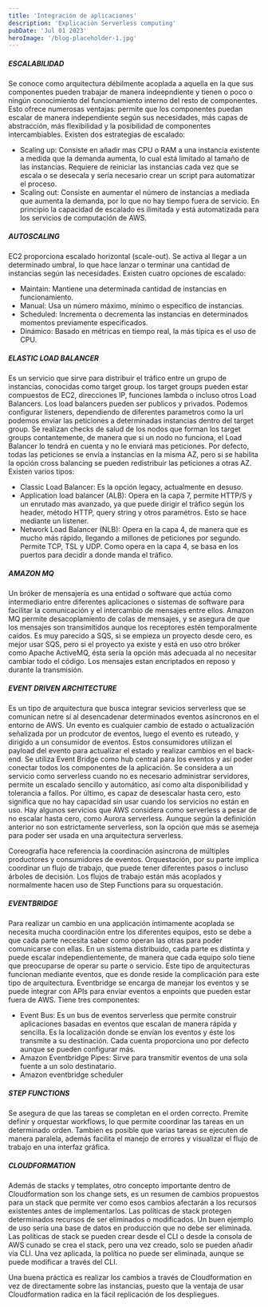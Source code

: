 ```yaml
---
title: 'Integración de aplicaciones'
description: 'Explicación Serverless computing'
pubDate: 'Jul 01 2023'
heroImage: '/blog-placeholder-1.jpg'
---
```


##### ESCALABILIDAD
Se conoce como arquitectura débilmente acoplada a aquella en la que sus componentes pueden trabajar de manera indeepndiente y tienen o poco o ningún conocimiento del funcionamiento interno del resto de componentes. Esto ofrece numerosas ventajas: permite que los componentes puedan escalar de manera independiente según sus necesidades, más capas de abstracción, más flexibilidad y la posibilidad de componentes intercambiables. Existen dos estrategias de escalado:
- Scaling up: Consiste en añadir mas CPU o RAM a una instancia existente a medida que la demanda aumenta, lo cual está limitado al tamaño de las instancias. Requiere de reiniciar las instancias cada vez que se escala o se desecala y sería necesario crear un script para automatizar el proceso.
- Scaling out: Consiste en aumentar el número de instancias a mediada que aumenta la demanda, por lo que no hay tiempo fuera de servicio. En principio la capacidad de escalado es ilimitada y está automatizada para los servicios de computación de AWS.

##### AUTOSCALING
EC2 proporciona escalado horizontal (scale-out). Se activa al llegar a un determinado umbral, lo que hace lanzar o terminar una cantidad de instancias según las necesidades. Existen cuatro opciones de escalado:
- Maintain: Mantiene una determinada cantidad de instancias en funcionamiento.
- Manual: Usa un número máximo, mínimo o específico de instancias.
- Scheduled: Incrementa o decrementa las instancias en determinados momentos previamente especificados.
- Dinámico: Basado en métricas en tiempo real, la más típica es el uso de CPU.

##### ELASTIC LOAD BALANCER
Es un servicio que sirve para distribuir el tráfico entre un grupo de instancias, conocidas como target group. los target groups pueden estar compuestos de EC2, direcciones IP, funciones lambda o incluso otros Load Balancers. Los load balancers pueden ser publicos y privados.
Podemos configurar listeners, dependiendo de diferentes parametros como la url podemos enviar las peticiones a determinadas instancias dentro del target group. Se realizan checks de salud de los nodos que forman los target groups contantemente, de manera que si un nodo no funciona, el Load Balancer lo tendrá en cuenta y no le enviará mas peticiones. Por defecto, todas las peticiones se envía a instancias en la misma AZ, pero si se habilita la opción cross balancing se pueden redistribuir las peticiones a otras AZ.
Existen varios tipos:
- Classic Load Balancer: Es la opción legacy, actualmente en desuso.
- Application load balancer (ALB): Opera en la capa 7, permite HTTP/S y un enrutado mas avanzado, ya que puede dirigir el tráfico según los header, método HTTP, query string y otros paramétros. Esto se hace mediante un listener.
- Network Load Balancer (NLB): Opera en la capa 4, de manera que es mucho más rápido, llegando a millones de peticiones por segundo. Permite TCP, TSL y UDP. Como opera en la capa 4, se basa en los puertos para decidir a donde manda el tráfico.

##### AMAZON MQ
Un bróker de mensajería es una entidad o software que actúa como intermediario entre diferentes aplicaciones o sistemas de software para facilitar la comunicación y el intercambio de mensajes entre ellos. Amazon MQ permite desacoplamiento de colas de mensajes, y se asegura de que los mensajes son transimitidos aunque los receptores estén temporalmente caídos. Es muy parecido a SQS, si se empieza un proyecto desde cero, es mejor usar SQS, pero si el proyecto ya existe y está en uso otro bróker como Apache ActiveMQ, ésta sería la opción más adecuada al no necesitar cambiar todo el código. Los mensajes estan encriptados en reposo y durante la transmisión.

##### EVENT DRIVEN ARCHITECTURE
Es un tipo de arquitectura que busca integrar sevicios serverless que se comunican netre sí al desencadenar determinados eventos asíncronos en el entorno de AWS. Un evento es cualquier cambio de estado o actualización señalizada por un prodcutor de eventos, luego el evento es ruteado, y dirigido a un consumidor de eventos. Estos consumidores utilizan el payload del evento para actualizar el estado y realizar cambios en el back-end. Se utiliza Event Bridge como hub central para los eventos y así poder conectar todos los componentes de la aplicación. Se considera a un servicio como serverless cuando no es necesario administrar servidores, permite un escalado sencillo y automático, así como alta disponibilidad y tolerancia a fallos. Por último, es capaz de desescalar hasta cero, esto significa que no hay capacidad sin usar cuando los servicios no están en uso. Hay algunos servicios que AWS considera como serverless a pesar de no escalar hasta cero, como Aurora serverless. Aunque según la definición anterior no son estrictamente serverless, son la opción que más se asemeja para poder ser usada en una arquitectura serverless.

Coreografía hace referencia la coordinación asíncrona de múltiples productores y consumidores de eventos. Orquestación, por su parte implica coordinar un flujo de trabajo, que puede tener diferentes pasos o incluso árboles de decisión. Los flujos de trabajo están más acoplados y normalmente hacen uso de Step Functions para su orquestación.

##### EVENTBRIDGE
Para realizar un cambio en una applicación íntimamente acoplada se necesita mucha coordinación entre los diferentes equipos, esto se debe a que cada parte necesita saber como operan las otras para poder comunicarse con ellas. En un sistema distribuido, cada parte es distinta y puede escalar independientemente, de manera que cada equipo solo tiene que preocuparse de operar su parte o servicio. Este tipo de arquitecturas funcionan mediante eventos, que es donde reside la complicación para este tipo de arquitectura. Eventbridge se encarga de manejar los eventos y se puede integrar con APIs para enviar eventos a enpoints que pueden estar fuera de AWS. Tiene tres componentes:
- Event Bus: Es un bus de eventos serverless que permite construir aplicaciones basadas en eventos que escalan de manera rápida y sencilla. Es la localización donde se envían los eventos y éste los transmite a su destinación. Cada cuenta proporciona uno por defecto aunque se pueden configurar más.
- Amazon Eventbridge Pipes: Sirve para transmitir eventos de una sola fuente a un solo destinatario.
- Amazon eventbridge scheduler

##### STEP FUNCTIONS
Se asegura de que las tareas se completan en el orden correcto. Premite definir y orquestar workflows, lo que permite coordinar las tareas en un determinado orden. Tambien es posible que varias tareas se ejecuten de manera paralela, además facilita el manejo de errores y visualizar el flujo de trabajo en una interfaz gráfica.

##### CLOUDFORMATION
Además de stacks y templates, otro concepto importante dentro de Cloudformation son los change sets, es un resumen de cambios propuestos para un stack que permite ver como esos cambios afectarán a los recursos existentes antes de implementarlos. Las políticas de stack protegen determinados recursos de ser eliminados o modificados. Un buen ejemplo de uso sería una base de datos en producción que no debe ser eliminada. Las políticas de stack se pueden crear desde el CLI o desde la consola de AWS cunado se crea el stack, pero una vez creado, solo se pueden añadir vía CLI. Una vez aplicada, la política no puede ser eliminada, aunque se puede modificar a través del CLI. 

Una buena práctica es realizar los cambios a través de Cloudformation en vez de directamente sobre las instancias, puesto que la ventaja de usar Cloudformation radica en la fácil replicación de los despliegues.